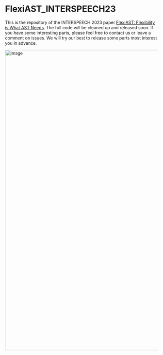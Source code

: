 # FlexiAST_INTERSPEECH23
This is the repository of the INTERSPEECH 2023 paper [FlexiAST: Flexibility is What AST Needs](https://arxiv.org/abs/2307.09286).
The full code will be cleaned up and released soon.
If you have some interesting parts, please feel free to contact us or leave a comment on issues. 
We will try our best to release some parts most interest you in advance.

<img width="988" alt="image" src="https://github.com/JiuFengSC/FlexiAST_INTERSPEECH23/assets/80580308/cb2373b5-e47b-40f9-a99a-c005bc7adebb">

